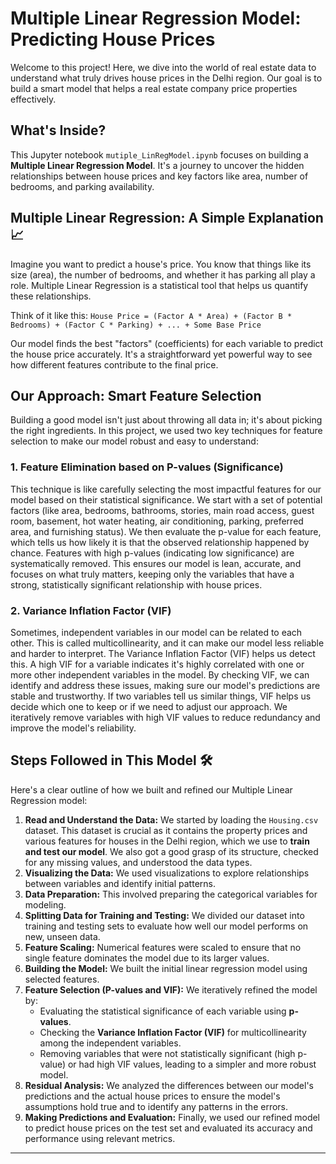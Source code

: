# Multiple Linear Regression Model: Predicting House Prices 

Welcome to this project! Here, we dive into the world of real estate data to understand what truly drives house prices in the Delhi region. Our goal is to build a smart model that helps a real estate company price properties effectively.

## What's Inside?

This Jupyter notebook `mutiple_LinRegModel.ipynb` focuses on building a **Multiple Linear Regression Model**. It's a journey to uncover the hidden relationships between house prices and key factors like area, number of bedrooms, and parking availability.

## Multiple Linear Regression: A Simple Explanation 📈

Imagine you want to predict a house's price. You know that things like its size (area), the number of bedrooms, and whether it has parking all play a role. Multiple Linear Regression is a statistical tool that helps us quantify these relationships.

Think of it like this:
`House Price = (Factor A * Area) + (Factor B * Bedrooms) + (Factor C * Parking) + ... + Some Base Price`

Our model finds the best "factors" (coefficients) for each variable to predict the house price accurately. It's a straightforward yet powerful way to see how different features contribute to the final price.

## Our Approach: Smart Feature Selection

Building a good model isn't just about throwing all data in; it's about picking the right ingredients. In this project, we used two key techniques for feature selection to make our model robust and easy to understand:

### 1. Feature Elimination based on P-values (Significance)

This technique is like carefully selecting the most impactful features for our model based on their statistical significance. We start with a set of potential factors (like area, bedrooms, bathrooms, stories, main road access, guest room, basement, hot water heating, air conditioning, parking, preferred area, and furnishing status). We then evaluate the p-value for each feature, which tells us how likely it is that the observed relationship happened by chance. Features with high p-values (indicating low significance) are systematically removed. This ensures our model is lean, accurate, and focuses on what truly matters, keeping only the variables that have a strong, statistically significant relationship with house prices.

### 2. Variance Inflation Factor (VIF)

Sometimes, independent variables in our model can be related to each other. This is called multicollinearity, and it can make our model less reliable and harder to interpret. The Variance Inflation Factor (VIF) helps us detect this. A high VIF for a variable indicates it's highly correlated with one or more other independent variables in the model. By checking VIF, we can identify and address these issues, making sure our model's predictions are stable and trustworthy. If two variables tell us similar things, VIF helps us decide which one to keep or if we need to adjust our approach. We iteratively remove variables with high VIF values to reduce redundancy and improve the model's reliability.

## Steps Followed in This Model 🛠️

Here's a clear outline of how we built and refined our Multiple Linear Regression model:

1.  **Read and Understand the Data:** We started by loading the `Housing.csv` dataset. This dataset is crucial as it contains the property prices and various features for houses in the Delhi region, which we use to **train and test our model**. We also got a good grasp of its structure, checked for any missing values, and understood the data types.
2.  **Visualizing the Data:** We used visualizations to explore relationships between variables and identify initial patterns.
3.  **Data Preparation:** This involved preparing the categorical variables for modeling.
4.  **Splitting Data for Training and Testing:** We divided our dataset into training and testing sets to evaluate how well our model performs on new, unseen data.
5.  **Feature Scaling:** Numerical features were scaled to ensure that no single feature dominates the model due to its larger values.
6.  **Building the Model:** We built the initial linear regression model using selected features.
7.  **Feature Selection (P-values and VIF):** We iteratively refined the model by:
    * Evaluating the statistical significance of each variable using **p-values**.
    * Checking the **Variance Inflation Factor (VIF)** for multicollinearity among the independent variables.
    * Removing variables that were not statistically significant (high p-value) or had high VIF values, leading to a simpler and more robust model.
8.  **Residual Analysis:** We analyzed the differences between our model's predictions and the actual house prices to ensure the model's assumptions hold true and to identify any patterns in the errors.
9.  **Making Predictions and Evaluation:** Finally, we used our refined model to predict house prices on the test set and evaluated its accuracy and performance using relevant metrics.

---
